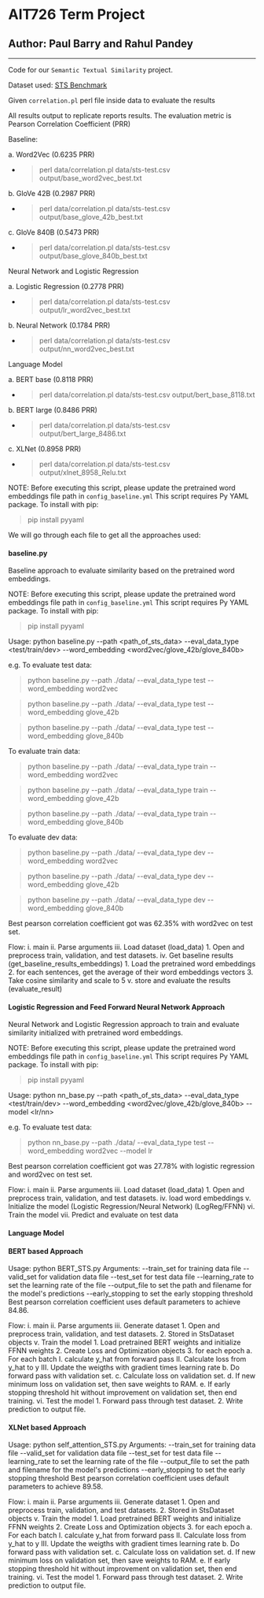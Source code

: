 # AIT726 Term Project
## Author: Paul Barry and Rahul Pandey
---

Code for our `Semantic Textual Similarity` project.

Dataset used: [STS Benchmark](http://ixa2.si.ehu.es/stswiki/index.php/STSbenchmark)

Given `correlation.pl` perl file inside data to evaluate the results

All results output to replicate reports results. The evaluation metric is Pearson Correlation Coefficient (PRR)

Baseline:

a. Word2Vec (0.6235 PRR)
  * > perl data/correlation.pl data/sts-test.csv output/base_word2vec_best.txt

b. GloVe 42B (0.2987 PRR)
  * > perl data/correlation.pl data/sts-test.csv output/base_glove_42b_best.txt

c. GloVe 840B (0.5473 PRR)
  * > perl data/correlation.pl data/sts-test.csv output/base_glove_840b_best.txt

Neural Network and Logistic Regression

a. Logistic Regression (0.2778 PRR)
  * > perl data/correlation.pl data/sts-test.csv output/lr_word2vec_best.txt

b. Neural Network (0.1784 PRR)
  * > perl data/correlation.pl data/sts-test.csv output/nn_word2vec_best.txt

Language Model

a. BERT base (0.8118 PRR)
  * > perl data/correlation.pl data/sts-test.csv output/bert_base_8118.txt

b. BERT large (0.8486 PRR)
  * > perl data/correlation.pl data/sts-test.csv output/bert_large_8486.txt

c. XLNet (0.8958 PRR)
  * > perl data/correlation.pl data/sts-test.csv output/xlnet_8958_Relu.txt

NOTE: Before executing this script, please update the pretrained word embeddings file path in `config_baseline.yml`
This script requires Py YAML package. To install with pip:
> pip install pyyaml

We will go through each file to get all the approaches used:


#### baseline.py
Baseline approach to evaluate similarity based on the pretrained word embeddings.

NOTE: Before executing this script, please update the pretrained word embeddings file path in `config_baseline.yml`
This script requires Py YAML package. To install with pip:
> pip install pyyaml

Usage: python baseline.py --path <path_of_sts_data> --eval_data_type <test/train/dev> --word_embedding <word2vec/glove_42b/glove_840b>

e.g.
To evaluate test data:
> python baseline.py --path ./data/ --eval_data_type test --word_embedding word2vec

> python baseline.py --path ./data/ --eval_data_type test --word_embedding glove_42b

> python baseline.py --path ./data/ --eval_data_type test --word_embedding glove_840b

To evaluate train data:
> python baseline.py --path ./data/ --eval_data_type train --word_embedding word2vec

> python baseline.py --path ./data/ --eval_data_type train --word_embedding glove_42b

> python baseline.py --path ./data/ --eval_data_type train --word_embedding glove_840b

To evaluate dev data:
> python baseline.py --path ./data/ --eval_data_type dev --word_embedding word2vec

> python baseline.py --path ./data/ --eval_data_type dev --word_embedding glove_42b

> python baseline.py --path ./data/ --eval_data_type dev --word_embedding glove_840b

Best pearson correlation coefficient got was 62.35% with word2vec on test set.

Flow:
i. main
ii. Parse arguments
iii. Load dataset  (load_data)
    1. Open and preprocess train, validation, and test datasets.
iv. Get baseline results (get_baseline_results_embeddings)
    1. Load the pretrained word embeddings
    2. for each sentences, get the average of their word embeddings vectors
    3. Take cosine similarity and scale to 5
v. store and evaluate the results (evaluate_result)


#### Logistic Regression and Feed Forward Neural Network Approach
Neural Network and Logistic Regression approach to train and evaluate similarity initialized with pretrained word embeddings.

NOTE: Before executing this script, please update the pretrained word embeddings file path in `config_baseline.yml`
This script requires Py YAML package. To install with pip:
> pip install pyyaml

Usage: python nn_base.py --path <path_of_sts_data> --eval_data_type <test/train/dev> --word_embedding <word2vec/glove_42b/glove_840b> --model <lr/nn>

e.g.
To evaluate test data:
> python nn_base.py --path ./data/ --eval_data_type test --word_embedding word2vec --model lr

Best pearson correlation coefficient got was 27.78% with logistic regression and word2vec on test set.

Flow:
i. main
ii. Parse arguments
iii. Load dataset  (load_data)
    1. Open and preprocess train, validation, and test datasets.
iv. load word embeddings
v. Initialize the model (Logistic Regression/Neural Network) (LogReg/FFNN)
vi. Train the model
vii. Predict and evaluate on test data

#### Language Model
#### BERT based Approach
Usage: python BERT_STS.py
Arguments:
    --train_set for training data file
    --valid_set for validation data file
    --test_set for test data file
    --learning_rate to set the learning rate of the file
    --output_file to set the path and filename for the model's predictions
    --early_stopping to set the early stopping threshold
Best pearson correlation coefficient uses default parameters to achieve 84.86.

Flow:
i. main
ii. Parse arguments
iii. Generate dataset
    1. Open and preprocess train, validation, and test datasets.
    2. Stored in StsDataset objects
v. Train the model
    1. Load pretrained BERT weights and initialize FFNN weights
    2. Create Loss and Optimization objects
    3. for each epoch
        a. For each batch
            I. calculate y_hat from forward pass
            II. Calculate loss from y_hat to y
            III. Update the weigths with gradient times learning rate
        b. Do forward pass with validation set.
        c. Calculate loss on validation set.
        d. If new minimum loss on validation set, then save weights to RAM.
        e. If early stopping threshold hit without improvement on validation set, then end training.
vi. Test the model
    1. Forward pass through test dataset.
    2. Write prediction to output file.


#### XLNet based Approach
Usage: python self_attention_STS.py
Arguments:
    --train_set for training data file
    --valid_set for validation data file
    --test_set for test data file
    --learning_rate to set the learning rate of the file
    --output_file to set the path and filename for the model's predictions
    --early_stopping to set the early stopping threshold
Best pearson correlation coefficient uses default parameters to achieve 89.58.

Flow:
i. main
ii. Parse arguments
iii. Generate dataset
    1. Open and preprocess train, validation, and test datasets.
    2. Stored in StsDataset objects
v. Train the model
    1. Load pretrained BERT weights and initialize FFNN weights
    2. Create Loss and Optimization objects
    3. for each epoch
        a. For each batch
            I. calculate y_hat from forward pass
            II. Calculate loss from y_hat to y
            III. Update the weigths with gradient times learning rate
        b. Do forward pass with validation set.
        c. Calculate loss on validation set.
        d. If new minimum loss on validation set, then save weights to RAM.
        e. If early stopping threshold hit without improvement on validation set, then end training.
vi. Test the model
    1. Forward pass through test dataset.
    2. Write prediction to output file.
